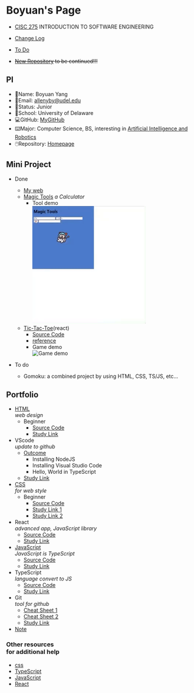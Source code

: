 # Boyuan's Page

- [CISC 275](https://catalog.udel.edu/preview_course_nopop.php?catoid=47&coid=273278) INTRODUCTION TO SOFTWARE ENGINEERING
- [Change Log](https://github.com/boyuan1228/boyuan1228.github.io/blob/main/Required%20New%20Sections/Change%20Log.md)
- [To Do](https://github.com/boyuan1228/boyuan1228.github.io/blob/main/Required%20New%20Sections/To%20Do.md)

- ~~[New Repository](https://github.com/boyuan1228/react_app_boyuan.github.io) to be continued!!!~~

## PI

- 📛Name: Boyuan Yang
- 📧Email: allenyby@udel.edu
- 👨Status: Junior
- 🏫School: University of Delaware
- 💻GitHub: [MyGitHub](https://github.com/boyuan1228)
- ⌨️Major: Computer Science, BS, interesting in [Artificial Intelligence and Robotics](https://www.cis.udel.edu/research/artificial-intelligence/)
- 🖱️Repository: [Homepage](https://github.com/boyuan1228/boyuan1228.github.io/blob/main/README.md)

## Mini Project

- Done

  - [My web](https://boyuan1228.github.io/Achievements/boyuanpages.html)
  - [Magic Tools](https://boyuan1228.github.io/Achievements/JS/index.html) _a Calculator_
    - Tool demo <br />![Tool demo](https://github.com/boyuan1228/boyuan1228.github.io/blob/main/Achievements/JS/MT.gif)
  - [Tic-Tac-Toe](https://boyuan1228.github.io/ttt-app/)(react)
    - [Source Code](https://github.com/boyuan1228/boyuan1228.github.io/tree/main/app)
    - [reference](https://codepen.io/gaearon/pen/gWWZgR?editors=0010)
    - Game demo <br /> ![Game demo](https://boyuan1228.github.io/app/ttt.gif)

- To do
  - Gomoku: a combined project by using HTML, CSS, TS/JS, etc...

## Portfolio

- [HTML](https://boyuan1228.github.io/Achievements/boyuanpages.html) <br> _web design_
  - Beginner
    - [Source Code](https://github.com/boyuan1228/boyuan1228.github.io/blob/main/Achievements/boyuanpages.html)
    - [Study Link](https://htmldog.com/guides/html/)
- VScode <br> _update to github_
  - [Outcome](https://github.com/boyuan1228/boyuan1228.github.io/blob/main/Achievements/VScode.png)
    - Installing NodeJS
    - Installing Visual Studio Code
    - Hello, World in TypeScript
  - [Study Link](https://neu-se.github.io/CS4530-CS5500-Spring-2021/tutorials/week1-getting-started)
- [CSS](https://boyuan1228.github.io/Achievements/htmlWcss/index.html) <br> _for web style_
  - Beginner
    - [Source Code](https://github.com/boyuan1228/boyuan1228.github.io/blob/main/Achievements/htmlWcss/style.css)
    - [Study Link 1](https://htmldog.com/guides/css/)
    - [Study Link 2](https://www.bilibili.com/video/BV1rK4y1W7XZ?p=3&spm_id_from=pageDriver)
- React <br>_advanced app, JavaScript library_
  - [Source Code](https://github.com/boyuan1228/boyuan1228.github.io/tree/main/ta-trainer-010)
  - [Study Link](https://reactjs.org/tutorial/tutorial.html)
- [JavaScript](https://boyuan1228.github.io/Achievements/JS/index.html) <br> _JavaScript is TypeScript_
  - [Source Code](https://github.com/boyuan1228/boyuan1228.github.io/blob/main/Achievements/JS/index.html)
  - [Study Link](https://htmldog.com/guides/javascript/)
- TypeScript <br> _language convert to JS_
  - [Source Code](https://github.com/boyuan1228/boyuan1228.github.io/blob/main/Achievements/TypeS/index.ts)
  - [Study Link](https://www.typescriptlang.org/docs/handbook/typescript-in-5-minutes.html)
- Git <br>_tool for github_
  - [Cheat Sheet 1](https://about.gitlab.com/images/press/git-cheat-sheet.pdf)
  - [Cheat Sheet 2](https://confluence.atlassian.com/bitbucketserver/basic-git-commands-776639767.html)
  - [Study Link](https://www.atlassian.com/git/tutorials/git-bash)
- [Note](https://github.com/boyuan1228/boyuan1228.github.io/blob/main/Required%20New%20Sections/Note.md)

### Other resources <br> for additional help

- [css](https://www.bilibili.com/video/BV1rK4y1W7XZ)
- [TypeScript](https://www.bilibili.com/video/BV1Xi4y1w7Ve)
- [JavaScript](https://www.bilibili.com/video/BV13b411H7LR)
- [React](https://www.bilibili.com/video/BV1Sb411P79t)
